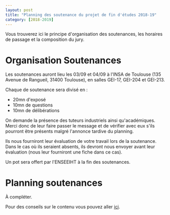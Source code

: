 ```yaml
---
layout: post
title: "Planning des soutenance du projet de fin d'études 2018-19"
category: [2018-2019]
---
```


Vous trouverez ici le principe d'organisation des soutenances, les horaires de
passage et la composition du jury.

# Organisation Soutenances 

Les soutenances auront lieu les 03/09 et 04/09 à l'INSA de Toulouse (135
Avenue de Rangueil, 31400 Toulouse), en salles GEI-17, GEI-204 et GEI-213.

Chaque de soutenance sera divisé en :
  * 20mn d'exposé
  * 10mn de questions
  * 10mn de délibérations

On demande la présence des tuteurs industriels ainsi qu'académiques.
Merci donc de leur faire passer le message et de vérifier avec eux
s'ils pourront être présents malgré l'annonce tardive du planning.

Ils nous fourniront leur évaluation de votre travail lors de la soutenance.
Dans le cas où ils seraient absents, ils devront nous envoyer avant leur
évaluation (nous leur fourniront une fiche dans ce cas).

Un pot sera offert par l'ENSEEIHT à la fin des soutenances.

# Planning soutenances

À compléter.

Pour des conseils sur le contenu vous pouvez aller [ici](https://tls-sec.github.io/procedures/2017/05/29/modalites-pfe.html).
